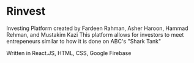 # Rinvest
Investing Platform created by Fardeen Rahman, Asher Haroon, Hammad Rehman, and Mustakim Kazi
This platform allows for investors to meet entrepeneurs similar to how it is done on ABC's "Shark Tank"

Written in React.JS, HTML, CSS, Google Firebase
